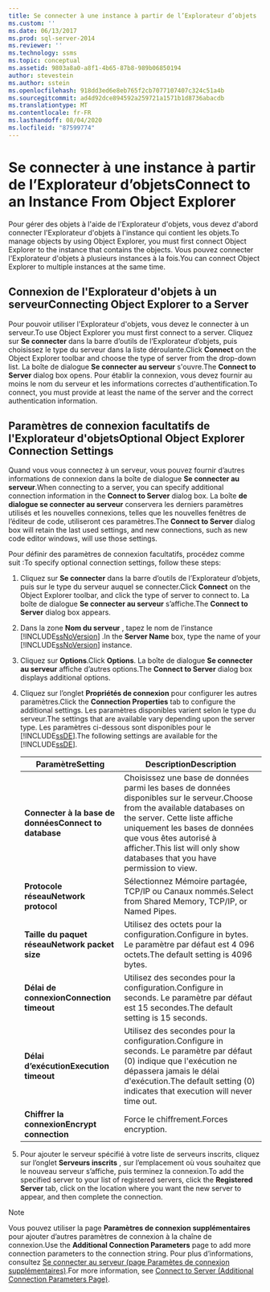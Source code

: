 ```yaml
---
title: Se connecter à une instance à partir de l’Explorateur d’objets | Microsoft Docs
ms.custom: ''
ms.date: 06/13/2017
ms.prod: sql-server-2014
ms.reviewer: ''
ms.technology: ssms
ms.topic: conceptual
ms.assetid: 9803a8a0-a8f1-4b65-87b8-989b06850194
author: stevestein
ms.author: sstein
ms.openlocfilehash: 918dd3ed6e8eb765f2cb7077107407c324c51a4b
ms.sourcegitcommit: ad4d92dce894592a259721a1571b1d8736abacdb
ms.translationtype: MT
ms.contentlocale: fr-FR
ms.lasthandoff: 08/04/2020
ms.locfileid: "87599774"
---
```

# <a name="connect-to-an-instance-from-object-explorer"></a><span data-ttu-id="68caf-102">Se connecter à une instance à partir de l’Explorateur d’objets</span><span class="sxs-lookup"><span data-stu-id="68caf-102">Connect to an Instance From Object Explorer</span></span>
  <span data-ttu-id="68caf-103">Pour gérer des objets à l'aide de l'Explorateur d'objets, vous devez d'abord connecter l'Explorateur d'objets à l'instance qui contient les objets.</span><span class="sxs-lookup"><span data-stu-id="68caf-103">To manage objects by using Object Explorer, you must first connect Object Explorer to the instance that contains the objects.</span></span> <span data-ttu-id="68caf-104">Vous pouvez connecter l'Explorateur d'objets à plusieurs instances à la fois.</span><span class="sxs-lookup"><span data-stu-id="68caf-104">You can connect Object Explorer to multiple instances at the same time.</span></span>  
  
## <a name="connecting-object-explorer-to-a-server"></a><span data-ttu-id="68caf-105">Connexion de l'Explorateur d'objets à un serveur</span><span class="sxs-lookup"><span data-stu-id="68caf-105">Connecting Object Explorer to a Server</span></span>  
 <span data-ttu-id="68caf-106">Pour pouvoir utiliser l'Explorateur d'objets, vous devez le connecter à un serveur.</span><span class="sxs-lookup"><span data-stu-id="68caf-106">To use Object Explorer you must first connect to a server.</span></span> <span data-ttu-id="68caf-107">Cliquez sur **Se connecter** dans la barre d’outils de l’Explorateur d’objets, puis choisissez le type du serveur dans la liste déroulante.</span><span class="sxs-lookup"><span data-stu-id="68caf-107">Click **Connect** on the Object Explorer toolbar and choose the type of server from the drop-down list.</span></span> <span data-ttu-id="68caf-108">La boîte de dialogue **Se connecter au serveur** s'ouvre.</span><span class="sxs-lookup"><span data-stu-id="68caf-108">The **Connect to Server** dialog box opens.</span></span> <span data-ttu-id="68caf-109">Pour établir la connexion, vous devez fournir au moins le nom du serveur et les informations correctes d'authentification.</span><span class="sxs-lookup"><span data-stu-id="68caf-109">To connect, you must provide at least the name of the server and the correct authentication information.</span></span>  
  
## <a name="optional-object-explorer-connection-settings"></a><span data-ttu-id="68caf-110">Paramètres de connexion facultatifs de l'Explorateur d'objets</span><span class="sxs-lookup"><span data-stu-id="68caf-110">Optional Object Explorer Connection Settings</span></span>  
 <span data-ttu-id="68caf-111">Quand vous vous connectez à un serveur, vous pouvez fournir d’autres informations de connexion dans la boîte de dialogue **Se connecter au serveur**.</span><span class="sxs-lookup"><span data-stu-id="68caf-111">When connecting to a server, you can specify additional connection information in the **Connect to Server** dialog box.</span></span> <span data-ttu-id="68caf-112">La boîte **de dialogue se connecter au serveur** conservera les derniers paramètres utilisés et les nouvelles connexions, telles que les nouvelles fenêtres de l’éditeur de code, utiliseront ces paramètres.</span><span class="sxs-lookup"><span data-stu-id="68caf-112">The **Connect to Server** dialog box will retain the last used settings, and new connections, such as new code editor windows, will use those settings.</span></span>  
  
 <span data-ttu-id="68caf-113">Pour définir des paramètres de connexion facultatifs, procédez comme suit :</span><span class="sxs-lookup"><span data-stu-id="68caf-113">To specify optional connection settings, follow these steps:</span></span>  
  
1.  <span data-ttu-id="68caf-114">Cliquez sur **Se connecter** dans la barre d’outils de l’Explorateur d’objets, puis sur le type du serveur auquel se connecter.</span><span class="sxs-lookup"><span data-stu-id="68caf-114">Click **Connect** on the Object Explorer toolbar, and click the type of server to connect to.</span></span> <span data-ttu-id="68caf-115">La boîte de dialogue **Se connecter au serveur** s’affiche.</span><span class="sxs-lookup"><span data-stu-id="68caf-115">The **Connect to Server** dialog box appears.</span></span>  
  
2.  <span data-ttu-id="68caf-116">Dans la zone **Nom du serveur** , tapez le nom de l’instance [!INCLUDE[ssNoVersion](../../includes/ssnoversion-md.md)] .</span><span class="sxs-lookup"><span data-stu-id="68caf-116">In the **Server Name** box, type the name of your [!INCLUDE[ssNoVersion](../../includes/ssnoversion-md.md)] instance.</span></span>  
  
3.  <span data-ttu-id="68caf-117">Cliquez sur **Options**.</span><span class="sxs-lookup"><span data-stu-id="68caf-117">Click **Options**.</span></span> <span data-ttu-id="68caf-118">La boîte de dialogue **Se connecter au serveur** affiche d’autres options.</span><span class="sxs-lookup"><span data-stu-id="68caf-118">The **Connect to Server** dialog box displays additional options.</span></span>  
  
4.  <span data-ttu-id="68caf-119">Cliquez sur l’onglet **Propriétés de connexion** pour configurer les autres paramètres.</span><span class="sxs-lookup"><span data-stu-id="68caf-119">Click the **Connection Properties** tab to configure the additional settings.</span></span> <span data-ttu-id="68caf-120">Les paramètres disponibles varient selon le type du serveur.</span><span class="sxs-lookup"><span data-stu-id="68caf-120">The settings that are available vary depending upon the server type.</span></span> <span data-ttu-id="68caf-121">Les paramètres ci-dessous sont disponibles pour le [!INCLUDE[ssDE](../../includes/ssde-md.md)].</span><span class="sxs-lookup"><span data-stu-id="68caf-121">The following settings are available for the [!INCLUDE[ssDE](../../includes/ssde-md.md)].</span></span>  
  
    |<span data-ttu-id="68caf-122">Paramètre</span><span class="sxs-lookup"><span data-stu-id="68caf-122">Setting</span></span>|<span data-ttu-id="68caf-123">Description</span><span class="sxs-lookup"><span data-stu-id="68caf-123">Description</span></span>|  
    |-------------|-----------------|  
    |<span data-ttu-id="68caf-124">**Connecter à la base de données**</span><span class="sxs-lookup"><span data-stu-id="68caf-124">**Connect to database**</span></span>|<span data-ttu-id="68caf-125">Choisissez une base de données parmi les bases de données disponibles sur le serveur.</span><span class="sxs-lookup"><span data-stu-id="68caf-125">Choose from the available databases on the server.</span></span> <span data-ttu-id="68caf-126">Cette liste affiche uniquement les bases de données que vous êtes autorisé à afficher.</span><span class="sxs-lookup"><span data-stu-id="68caf-126">This list will only show databases that you have permission to view.</span></span>|  
    |<span data-ttu-id="68caf-127">**Protocole réseau**</span><span class="sxs-lookup"><span data-stu-id="68caf-127">**Network protocol**</span></span>|<span data-ttu-id="68caf-128">Sélectionnez Mémoire partagée, TCP/IP ou Canaux nommés.</span><span class="sxs-lookup"><span data-stu-id="68caf-128">Select from Shared Memory, TCP/IP, or Named Pipes.</span></span>|  
    |<span data-ttu-id="68caf-129">**Taille du paquet réseau**</span><span class="sxs-lookup"><span data-stu-id="68caf-129">**Network packet size**</span></span>|<span data-ttu-id="68caf-130">Utilisez des octets pour la configuration.</span><span class="sxs-lookup"><span data-stu-id="68caf-130">Configure in bytes.</span></span> <span data-ttu-id="68caf-131">Le paramètre par défaut est 4 096 octets.</span><span class="sxs-lookup"><span data-stu-id="68caf-131">The default setting is 4096 bytes.</span></span>|  
    |<span data-ttu-id="68caf-132">**Délai de connexion**</span><span class="sxs-lookup"><span data-stu-id="68caf-132">**Connection timeout**</span></span>|<span data-ttu-id="68caf-133">Utilisez des secondes pour la configuration.</span><span class="sxs-lookup"><span data-stu-id="68caf-133">Configure in seconds.</span></span> <span data-ttu-id="68caf-134">Le paramètre par défaut est 15 secondes.</span><span class="sxs-lookup"><span data-stu-id="68caf-134">The default setting is 15 seconds.</span></span>|  
    |<span data-ttu-id="68caf-135">**Délai d’exécution**</span><span class="sxs-lookup"><span data-stu-id="68caf-135">**Execution timeout**</span></span>|<span data-ttu-id="68caf-136">Utilisez des secondes pour la configuration.</span><span class="sxs-lookup"><span data-stu-id="68caf-136">Configure in seconds.</span></span> <span data-ttu-id="68caf-137">Le paramètre par défaut (0) indique que l'exécution ne dépassera jamais le délai d'exécution.</span><span class="sxs-lookup"><span data-stu-id="68caf-137">The default setting (0) indicates that execution will never time out.</span></span>|  
    |<span data-ttu-id="68caf-138">**Chiffrer la connexion**</span><span class="sxs-lookup"><span data-stu-id="68caf-138">**Encrypt connection**</span></span>|<span data-ttu-id="68caf-139">Force le chiffrement.</span><span class="sxs-lookup"><span data-stu-id="68caf-139">Forces encryption.</span></span>|  
  
5.  <span data-ttu-id="68caf-140">Pour ajouter le serveur spécifié à votre liste de serveurs inscrits, cliquez sur l’onglet **Serveurs inscrits** , sur l’emplacement où vous souhaitez que le nouveau serveur s’affiche, puis terminez la connexion.</span><span class="sxs-lookup"><span data-stu-id="68caf-140">To add the specified server to your list of registered servers, click the **Registered Server** tab, click on the location where you want the new server to appear, and then complete the connection.</span></span>  
  
> [!NOTE]  
>  <span data-ttu-id="68caf-141">Vous pouvez utiliser la page **Paramètres de connexion supplémentaires** pour ajouter d’autres paramètres de connexion à la chaîne de connexion.</span><span class="sxs-lookup"><span data-stu-id="68caf-141">Use the **Additional Connection Parameters** page to add more connection parameters to the connection string.</span></span> <span data-ttu-id="68caf-142">Pour plus d’informations, consultez [Se connecter au serveur &#40;page Paramètes de connexion supplémentaires&#41;](../../database-engine/connect-to-server-additional-connection-parameters-page.md).</span><span class="sxs-lookup"><span data-stu-id="68caf-142">For more information, see [Connect to Server &#40;Additional Connection Parameters Page&#41;](../../database-engine/connect-to-server-additional-connection-parameters-page.md).</span></span>  
  
  
